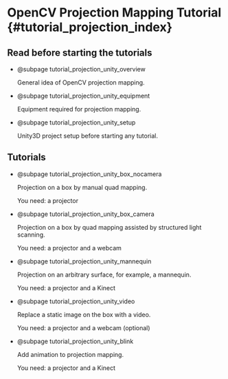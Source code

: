 OpenCV Projection Mapping Tutorial {#tutorial_projection_index}
========

Read before starting the tutorials
--------

-   @subpage tutorial_projection_unity_overview

    General idea of OpenCV projection mapping.

-   @subpage tutorial_projection_unity_equipment

    Equipment required for projection mapping.

-   @subpage tutorial_projection_unity_setup

    Unity3D project setup before starting any tutorial.



Tutorials
--------

-   @subpage tutorial_projection_unity_box_nocamera

    Projection on a box by manual quad mapping.

    You need: a projector

-   @subpage tutorial_projection_unity_box_camera

    Projection on a box by quad mapping assisted by structured light scanning.

    You need: a projector and a webcam

-   @subpage tutorial_projection_unity_mannequin

    Projection on an arbitrary surface, for example, a mannequin.

    You need: a projector and a Kinect

-   @subpage tutorial_projection_unity_video

    Replace a static image on the box with a video.

    You need: a projector and a webcam (optional)

-   @subpage tutorial_projection_unity_blink

    Add animation to projection mapping.

    You need: a projector and a Kinect
